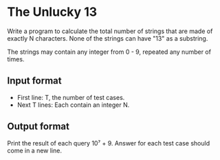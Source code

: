 # The Unlucky 13

Write a program to calculate the total number of strings that are made of exactly N characters.
None of the strings can have "13" as a substring.

The strings may contain any integer from 0 - 9, repeated any number of times.

## Input format

- First line: T, the number of test cases.
- Next T lines: Each contain an integer N.

## Output format

Print the result of each query 10⁷ + 9.
Answer for each test case should come in a new line.
